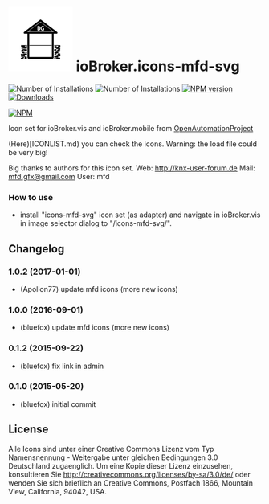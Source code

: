 ![Logo](admin/icons-mfd-svg.png)
ioBroker.icons-mfd-svg
=================

![Number of Installations](http://iobroker.live/badges/icons-mfd-svg-installed.svg) ![Number of Installations](http://iobroker.live/badges/icons-mfd-svg-stable.svg) [![NPM version](http://img.shields.io/npm/v/iobroker.icons-mfd-svg.svg)](https://www.npmjs.com/package/iobroker.icons-mfd-svg)
[![Downloads](https://img.shields.io/npm/dm/iobroker.icons-mfd-svg.svg)](https://www.npmjs.com/package/iobroker.icons-mfd-svg)

[![NPM](https://nodei.co/npm/iobroker.icons-mfd-svg.png?downloads=true)](https://nodei.co/npm/iobroker.icons-mfd-svg/)

Icon set for ioBroker.vis and ioBroker.mobile from [OpenAutomationProject](https://github.com/OpenAutomationProject/knx-uf-iconset)

(Here)[ICONLIST.md) you can check the icons. Warning: the load file could be very big!

Big thanks to authors for this icon set.
Web:  http://knx-user-forum.de
Mail: mfd.gfx@gmail.com
User: mfd

### How to use
- install "icons-mfd-svg" icon set (as adapter) and navigate in ioBroker.vis in image selector dialog to "/icons-mfd-svg/".

## Changelog
### 1.0.2 (2017-01-01)
* (Apollon77) update mfd icons (more new icons)

### 1.0.0 (2016-09-01)
* (bluefox) update mfd icons (more new icons)

### 0.1.2 (2015-09-22)
* (bluefox) fix link in admin

### 0.1.0 (2015-05-20)
* (bluefox) initial commit

## License
Alle Icons sind unter einer Creative Commons Lizenz vom Typ Namensnennung - Weitergabe unter gleichen Bedingungen 3.0 Deutschland zugaenglich.
Um eine Kopie dieser Lizenz einzusehen, konsultieren Sie http://creativecommons.org/licenses/by-sa/3.0/de/ oder wenden Sie sich brieflich an Creative Commons,
Postfach 1866, Mountain View, California, 94042, USA.
